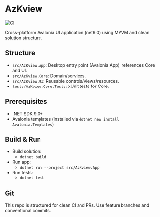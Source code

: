 # AzKview

[![CI](https://github.com/smereczynski/AzKview/actions/workflows/ci.yml/badge.svg?branch=main)](https://github.com/smereczynski/AzKview/actions/workflows/ci.yml)

Cross-platform Avalonia UI application (net9.0) using MVVM and clean solution structure.

## Structure
- `src/AzKview.App`: Desktop entry point (Avalonia App), references Core and UI.
- `src/AzKview.Core`: Domain/services.
- `src/AzKview.UI`: Reusable controls/views/resources.
- `tests/AzKview.Core.Tests`: xUnit tests for Core.

## Prerequisites
- .NET SDK 9.0+
- Avalonia templates (installed via `dotnet new install Avalonia.Templates`)

## Build & Run
- Build solution:
  - `dotnet build`
- Run app:
  - `dotnet run --project src/AzKview.App`
- Run tests:
  - `dotnet test`

## Git
This repo is structured for clean CI and PRs. Use feature branches and conventional commits.
